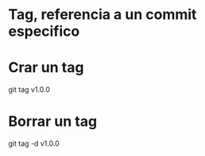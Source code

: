 # Tag, referencia a un commit especifico

# Crar un tag

git tag v1.0.0

# Borrar un tag
git tag -d v1.0.0